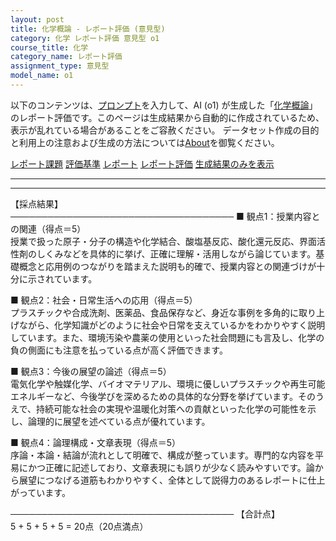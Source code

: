 ```yaml
---
layout: post
title: 化学概論 - レポート評価 (意見型)
category: 化学 レポート評価 意見型 o1
course_title: 化学
category_name: レポート評価
assignment_type: 意見型
model_name: o1
---
```


以下のコンテンツは、[プロンプト](https://github.com/takedatoshiyuki/synthetic_assignments/tree/main/generated/化学/o1/prompt_レポート評価-意見型.md)を入力して、AI (o1) が生成した「[化学概論](/contents/化学/)」のレポート評価です。このページは生成結果から自動的に作成されているため、表示が乱れている場合があることをご容赦ください。
データセット作成の目的と利用上の注意および生成の方法については[About](/About)を御覧ください。

[レポート課題](../レポート課題-意見型)
[評価基準](../評価基準-意見型)
[レポート](../レポート-意見型)
[レポート評価](../レポート評価-意見型)
[生成結果のみを表示](https://github.com/takedatoshiyuki/synthetic_assignments/tree/main/generated/化学/o1/レポート評価-意見型.md)
  

***
***
  
【採点結果】  
────────────────────────────────────
■ 観点1：授業内容との関連（得点＝5）  
授業で扱った原子・分子の構造や化学結合、酸塩基反応、酸化還元反応、界面活性剤のしくみなどを具体的に挙げ、正確に理解・活用しながら論じています。基礎概念と応用例のつながりを踏まえた説明も的確で、授業内容との関連づけが十分に示されています。

■ 観点2：社会・日常生活への応用（得点＝5）  
プラスチックや合成洗剤、医薬品、食品保存など、身近な事例を多角的に取り上げながら、化学知識がどのように社会や日常を支えているかをわかりやすく説明しています。また、環境汚染や農薬の使用といった社会問題にも言及し、化学の負の側面にも注意を払っている点が高く評価できます。

■ 観点3：今後の展望の論述（得点＝5）  
電気化学や触媒化学、バイオマテリアル、環境に優しいプラスチックや再生可能エネルギーなど、今後学びを深めるための具体的な分野を挙げています。そのうえで、持続可能な社会の実現や温暖化対策への貢献といった化学の可能性を示し、論理的に展望を述べている点が優れています。

■ 観点4：論理構成・文章表現（得点＝5）  
序論・本論・結論が流れとして明確で、構成が整っています。専門的な内容を平易にかつ正確に記述しており、文章表現にも誤りが少なく読みやすいです。論から展望につなげる道筋もわかりやすく、全体として説得力のあるレポートに仕上がっています。

────────────────────────────────────
【合計点】  
5 + 5 + 5 + 5 = 20点（20点満点）
